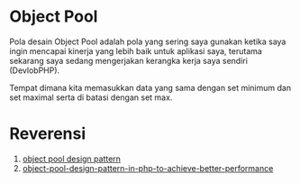 # Object Pool
Pola desain Object Pool adalah pola yang sering saya gunakan ketika saya ingin mencapai kinerja yang lebih baik untuk aplikasi saya, terutama sekarang saya sedang mengerjakan kerangka kerja saya sendiri (DevlobPHP).

Tempat dimana kita memasukkan data yang sama dengan set minimum dan set maximal serta di batasi dengan set max.  

# Reverensi 
1. [object pool design pattern](https://www.youtube.com/watch?v=6xGY4k1OE7k&list=PL-CtdCApEFH_yiziXrQeogYOJzCmD8XLM&index=7)
2. [object-pool-design-pattern-in-php-to-achieve-better-performance](https://medium.com/@devlob/object-pool-design-pattern-in-php-to-achieve-better-performance-a5a54455db82)

